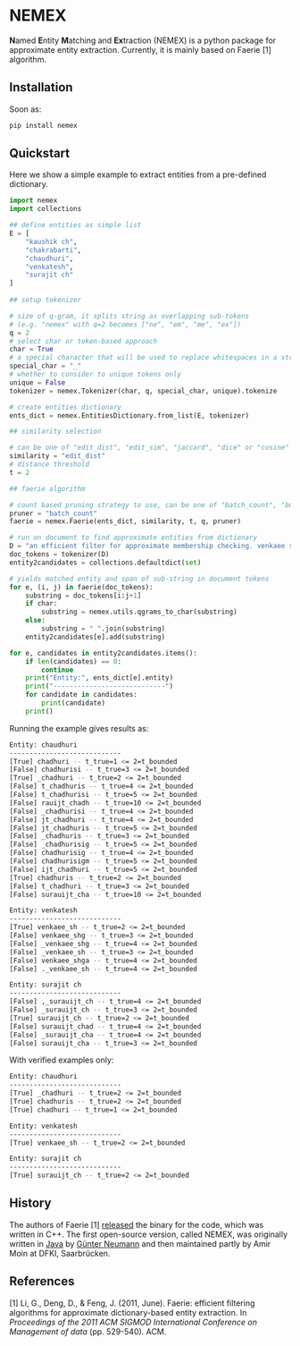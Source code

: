 # NEMEX 
**N**amed **E**ntity **M**atching and **Ex**traction (NEMEX) is a python package for approximate entity extraction. Currently, it is mainly based on Faerie [1] algorithm.

## Installation
Soon as:
```bash
pip install nemex
```

## Quickstart
Here we show a simple example to extract entities from a pre-defined dictionary.
```python
import nemex
import collections

## define entities as simple list
E = [
    "kaushik ch",
    "chakrabarti",
    "chaudhuri",
    "venkatesh",
    "surajit ch"
]
    
## setup tokenizer

# size of q-gram, it splits string as overlapping sub-tokens 
# (e.g. "nemex" with q=2 becomes ["ne", "em", "me", "ex"])
q = 2
# select char or token-based approach
char = True
# a special character that will be used to replace whitespaces in a string
special_char = "_"
# whether to consider to unique tokens only
unique = False
tokenizer = nemex.Tokenizer(char, q, special_char, unique).tokenize

# create entities dictionary
ents_dict = nemex.EntitiesDictionary.from_list(E, tokenizer)

## similarity selection

# can be one of "edit_dist", "edit_sim", "jaccard", "dice" or "cosine"
similarity = "edit_dist"
# distance threshold
t = 2

## faerie algorithm

# count based pruning strategy to use, can be one of "batch_count", "bucket_count", "lazy_count" or None
pruner = "batch_count"
faerie = nemex.Faerie(ents_dict, similarity, t, q, pruner)

# run on document to find approximate entities from dictionary
D = "an efficient filter for approximate membership checking. venkaee shga kamunshik kabarati, dong xin, surauijt chadhurisigmod." # query document
doc_tokens = tokenizer(D)
entity2candidates = collections.defaultdict(set)

# yields matched entity and span of sub-string in document tokens
for e, (i, j) in faerie(doc_tokens):
    substring = doc_tokens[i:j+1]
    if char:
        substring = nemex.utils.qgrams_to_char(substring)
    else:
        substring = " ".join(substring)
    entity2candidates[e].add(substring)

for e, candidates in entity2candidates.items():
    if len(candidates) == 0:
        continue
    print("Entity:", ents_dict[e].entity)
    print("----------------------------")
    for candidate in candidates:
        print(candidate)
    print()


```
Running the example gives results as:

```bash
Entity: chaudhuri
----------------------------
[True] chadhuri -- t_true=1 <= 2=t_bounded
[False] chadhurisi -- t_true=3 <= 2=t_bounded
[True] _chadhuri -- t_true=2 <= 2=t_bounded
[False] t_chadhuris -- t_true=4 <= 2=t_bounded
[False] t_chadhurisi -- t_true=5 <= 2=t_bounded
[False] rauijt_chadh -- t_true=10 <= 2=t_bounded
[False] _chadhurisi -- t_true=4 <= 2=t_bounded
[False] jt_chadhuri -- t_true=4 <= 2=t_bounded
[False] jt_chadhuris -- t_true=5 <= 2=t_bounded
[False] _chadhuris -- t_true=3 <= 2=t_bounded
[False] _chadhurisig -- t_true=5 <= 2=t_bounded
[False] chadhurisig -- t_true=4 <= 2=t_bounded
[False] chadhurisigm -- t_true=5 <= 2=t_bounded
[False] ijt_chadhuri -- t_true=5 <= 2=t_bounded
[True] chadhuris -- t_true=2 <= 2=t_bounded
[False] t_chadhuri -- t_true=3 <= 2=t_bounded
[False] surauijt_cha -- t_true=10 <= 2=t_bounded

Entity: venkatesh
----------------------------
[True] venkaee_sh -- t_true=2 <= 2=t_bounded
[False] venkaee_shg -- t_true=3 <= 2=t_bounded
[False] _venkaee_shg -- t_true=4 <= 2=t_bounded
[False] _venkaee_sh -- t_true=3 <= 2=t_bounded
[False] venkaee_shga -- t_true=4 <= 2=t_bounded
[False] ._venkaee_sh -- t_true=4 <= 2=t_bounded

Entity: surajit ch
----------------------------
[False] ,_surauijt_ch -- t_true=4 <= 2=t_bounded
[False] _surauijt_ch -- t_true=3 <= 2=t_bounded
[True] surauijt_ch -- t_true=2 <= 2=t_bounded
[False] surauijt_chad -- t_true=4 <= 2=t_bounded
[False] _surauijt_cha -- t_true=4 <= 2=t_bounded
[False] surauijt_cha -- t_true=3 <= 2=t_bounded
```
With verified examples only:
```bash
Entity: chaudhuri
----------------------------
[True] _chadhuri -- t_true=2 <= 2=t_bounded
[True] chadhuris -- t_true=2 <= 2=t_bounded
[True] chadhuri -- t_true=1 <= 2=t_bounded

Entity: venkatesh
----------------------------
[True] venkaee_sh -- t_true=2 <= 2=t_bounded

Entity: surajit ch
----------------------------
[True] surauijt_ch -- t_true=2 <= 2=t_bounded
```

## History
The authors of Faerie [1] [released](https://dongdeng.github.io/code/faerie.tar.gz) the binary for the code, which was written in C++. The first open-source version, called NEMEX, was originally written in [Java](https://github.com/gueneumann/nemexa) by [Günter Neumann](https://www.dfki.de/~neumann/) and then maintained partly by Amir Moin at DFKI, Saarbrücken.

## References
[1] Li, G., Deng, D., & Feng, J. (2011, June). Faerie: efficient filtering algorithms for approximate dictionary-based entity extraction. In _Proceedings of the 2011 ACM SIGMOD International Conference on Management of data_ (pp. 529-540). ACM.

